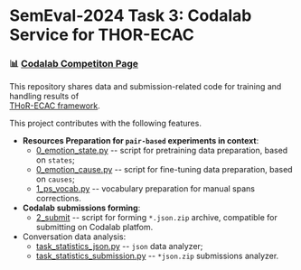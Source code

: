# SemEval-2024 Task 3: Codalab Service for THOR-ECAC

### 📊 [Codalab Competiton Page](https://codalab.lisn.upsaclay.fr/competitions/16141)

This repository shares data and submission-related code for training and handling results of  
[THoR-ECAC framework](https://github.com/nicolay-r/THOR-ECAC).

This project contributes with the following features.
* **Resources Preparation for `pair-based` experiments in context**:
  * [0_emotion_state.py](e3_pair_ft/0_emotion_state.py) -- script for pretraining data preparation, based on `states`;
  * [0_emotion_cause.py](e3_pair_ft/0_emotion_cause.py) -- script for fine-tuning data preparation, based on `causes`;
  * [1_ps_vocab.py](e3_pair_ft/1_ps_vocab.py) -- vocabulary preparation for manual spans corrections.
* **Codalab submissions forming**:  
  * [2_submit](e3_pair_ft/2_submit.py) -- script for forming `*.json.zip` archive, compatible for submitting on Codalab platfom.
* Conversation data analysis:
  * [task_statistics_json.py](task_statistics_json.py) -- `json` data analyzer;
  * [task_statistics_submission.py](task_statistics_submission.py) -- `*json.zip` submissions analyzer.